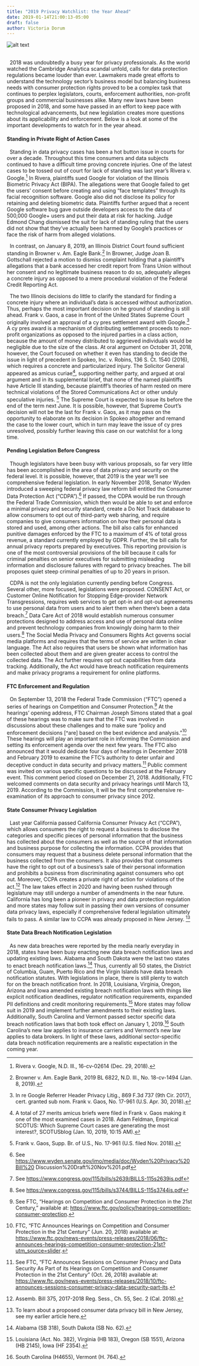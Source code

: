 ```yaml
---
title: "2019 Privacy Watchlist: the Year Ahead"
date: 2019-01-14T21:00:13-05:00
draft: false
author: Victoria Dorum
---
```


   ![alt text](https://media.licdn.com/media/gcrc/dms/image/C4E12AQHcAKlfKAeIIg/article-cover_image-shrink_600_2000/0?e=1553126400&v=beta&t=zRQVQUZXO1FYS7Es2VECrXlqMhxPZaDpgYCa4rXklbw)

<br/>
&nbsp;&nbsp;2018 was undoubtedly a busy year for privacy professionals. As the world watched the Cambridge Analytica scandal unfold, calls for data protection regulations became louder than ever. Lawmakers made great efforts to understand the technology sector’s business model but balancing business needs with consumer protection rights proved to be a complex task that continues to perplex legislators, courts, enforcement authorities, non-profit groups and commercial businesses alike. Many new laws have been proposed in 2018, and some have passed in an effort to keep pace with technological advancements, but new legislation creates more questions about its applicability and enforcement. Below is a look at some of the important developments to watch for in the year ahead. 

#### Standing in Private Right of Action Cases
&nbsp;&nbsp;Standing in data privacy cases has been a hot button issue in courts for over a decade. Throughout this time consumers and data subjects continued to have a difficult time proving concrete injuries. One of the latest cases to be tossed out of court for lack of standing was last year’s Rivera v. Google.[^1] In Rivera, plaintiffs sued Google for violation of the Illinois Biometric Privacy Act (BIPA). The allegations were that Google failed to get the users’ consent before creating and using “face templates” through its facial recognition software. Google also did not disclose its policy for retaining and deleting biometric data. Plaintiffs further argued that a recent Google software bug gave outside developers access to the data of 500,000 Google+ users and put their data at risk for hacking. Judge Edmond Chang dismissed the suit for lack of standing ruling that the users did not show that they’ve actually been harmed by Google’s practices or face the risk of harm from alleged violations.

&nbsp;&nbsp;In contrast, on January 8, 2019, an Illinois District Court found sufficient standing in Browner v. Am. Eagle Bank.[^2] In Browner, Judge Joan B. Gottschall rejected a motion to dismiss complaint holding that a plaintiff’s allegations that a bank accessed her credit report from Trans Union without her consent and no legitimate business reason to do so, adequately alleges a concrete injury as opposed to a mere procedural violation of the Federal Credit Reporting Act. 

&nbsp;&nbsp;The two Illinois decisions do little to clarify the standard for finding a concrete injury where an individual’s data is accessed without authorization. Thus, perhaps the most important decision on he ground of standing is still ahead. Frank v. Gaos, a case in front of the United States Supreme Court originally involved an approval of a cy pres settlement award with Google.[^3] A cy pres award is a mechanism of distributing settlement proceeds to non-profit organizations as opposed to the injured parties in a class action, because the amount of money distributed to aggrieved individuals would be negligible due to the size of the class. At oral argument on October 31, 2018, however, the Court focused on whether it even has standing to decide the issue in light of precedent in Spokeo, Inc. v. Robins, 136 S. Ct. 1540 (2016), which requires a concrete and particularized injury. The Solicitor General appeared as amicus curiae[^4], supporting neither party, and argued at oral argument and in its supplemental brief, that none of the named plaintiffs have Article III standing, because plaintiff’s theories of harm rested on mere technical violations of the Stored Communications Act or other unduly speculative injuries. [^5] The Supreme Court is expected to issue its before the end of the term next June. It is possible, however, that Supreme Court’s decision will not be the last for Frank v. Gaos, as it may pass on the opportunity to elaborate on its decision in Spokeo altogether and remand the case to the lower court, which in turn may leave the issue of cy pres unresolved, possibly further leaving this case on our watchlist for a long time. 

#### Pending Legislation Before Congress
&nbsp;&nbsp;Though legislators have been busy with various proposals, so far very little has been accomplished in the area of data privacy and security on the federal level. It is possible, however, that 2019 is the year we’ll see comprehensive federal legislation. In early November 2018, Senator Wyden introduced a sweeping federal privacy law reform bill entitled the Consumer Data Protection Act (“CDPA”).[^6] If passed, the CDPA would be run through the Federal Trade Commission, which then would be able to set and enforce a minimal privacy and security standard, create a Do Not Track database to allow consumers to opt out of third-party web sharing, and require companies to give consumers information on how their personal data is stored and used, among other actions. The bill also calls for enhanced punitive damages enforced by the FTC to a maximum of 4% of total gross revenue, a standard currently employed by GDPR. Further, the bill calls for annual privacy reports prepared by executives. This reporting provision is one of the most controversial provisions of the bill because it calls for criminal penalties on senior executives for submitting misleading information and disclosure failures with regard to privacy breaches. The bill proposes quiet steep criminal penalties of up to 20 years in prison. 

&nbsp;&nbsp;CDPA is not the only legislation currently pending before Congress. Several other, more focused, legislations were proposed. CONSENT Act, or Customer Online Notification for Stopping Edge-provider Network Transgressions, requires web services to get opt-in and opt-out agreements to use personal data from users and to alert them when there’s been a data breach.[^7] Data Care Act of 2018 would establish numerous consumer protections designed to address access and use of personal data online and prevent technology companies from knowingly doing harm to their users.[^8] The Social Media Privacy and Consumers Rights Act governs social media platforms and requires that the terms of service are written in clear language. The Act also requires that users be shown what information has been collected about them and are given greater access to control the collected data. The Act further requires opt out capabilities from data tracking. Additionally, the Act would have breach notification requirements and make privacy programs a requirement for online platforms.

#### FTC Enforcement and Regulation 
&nbsp;&nbsp;On September 13, 2018 the Federal Trade Commission (“FTC”) opened a series of hearings on Competition and Consumer Protection.[^9] At the hearings’ opening address, FTC Chairman Joseph Simons stated that a goal of these hearings was to make sure that the FTC was involved in discussions about these challenges and to make sure “policy and enforcement decisions [^are] based on the best evidence and analysis.”[^10] These hearings will play an important role in informing the Commission and setting its enforcement agenda over the next few years. The FTC also announced that it would dedicate four days of hearings in December 2018 and February 2019 to examine the FTC’s authority to deter unfair and deceptive conduct in data security and privacy matters.[^11] Public comment was invited on various specific questions to be discussed at the February event. This comment period closed on December 21, 2018. Additionally, FTC welcomed comments on data security and privacy hearings until March 13, 2019. According to the Commission, it will be the first comprehensive re-examination of its approach to consumer privacy since 2012.

####  State Consumer Privacy Legislation 
&nbsp;&nbsp;Last year California passed California Consumer Privacy Act (“CCPA”), which allows consumers the right to request a business to disclose the categories and specific pieces of personal information that the business has collected about the consumers as well as the source of that information and business purpose for collecting the information. CCPA provides that consumers may request that a business delete personal information that the business collected from the consumers. It also provides that consumers have the right to opt out of a business’s sale of their personal information and prohibits a business from discriminating against consumers who opt out. Moreover, CCPA creates a private right of action for violations of the act.[^12] The law takes effect in 2020 and having been rushed through legislature may still undergo a number of amendments in the near future.  California has long been a pioneer in privacy and data protection regulation and more states may follow suit in passing their own versions of consumer data privacy laws, especially if comprehensive federal legislation ultimately fails to pass. A similar law to CCPA was already proposed in New Jersey. [^13]  

#### State Data Breach Notification Legislation        
&nbsp;&nbsp;As new data breaches were reported by the media nearly everyday in 2018, states have been busy enacting new data breach notification laws and updating existing laws. Alabama and South Dakota were the last two states to enact breach notification laws.[^14] Thus, currently all 50 states, the District of Columbia, Guam, Puerto Rico and the Virgin Islands have data breach notification statutes. With legislations in place, there is still plenty to watch for on the breach notification front. In 2018, Louisiana, Virginia, Oregon, Arizona and Iowa amended existing breach notification laws with things like explicit notification deadlines, regulator notification requirements, expanded PII definitions and credit monitoring requirements.[^15] More states may follow suit in 2019 and implement further amendments to their existing laws. Additionally, South Carolina and Vermont passed sector specific data breach notification laws that both took effect on January 1, 2019.[^16] South Carolina’s new law applies to insurance carriers and Vermont’s new law applies to data brokers. In light of these laws, additional sector-specific data breach notification requirements are a realistic expectation in the coming year. 

[^1]: Rivera v. Google, N.D. Ill., 16-cv-02614 (Dec. 29, 2018).

[^2]: Browner v. Am. Eagle Bank, 2019 BL 6822, N.D. Ill., No. 18-cv-1494 (Jan. 8, 2019).

[^3]: In re Google Referrer Header Privacy Litig., 869 F.3d 737 (9th Cir. 2017), cert. granted sub nom. Frank v. Gaos, No. 17-961 (U.S. Apr. 30, 2018).

[^4]: A total of 27 merits amicus briefs were filed in Frank v. Gaos making it one of the most examined cases in 2018.  Adam Feldman, Empirical SCOTUS: Which Supreme Court cases are generating the most interest?, SCOTUSblog (Jan. 10, 2019, 10:15 AM).

[^5]: Frank v. Gaos, Supp. Br. of U.S., No. 17-961 (U.S. filed Nov. 2018).

[^6]: See https://www.wyden.senate.gov/imo/media/doc/Wyden%20Privacy%20Bill%20 Discussion%20Draft%20Nov%201.pdf

[^7]: See https://www.congress.gov/115/bills/s2639/BILLS-115s2639is.pdf

[^8]: See https://www.congress.gov/115/bills/s3744/BILLS-115s3744is.pdf

[^9]: See FTC, “Hearings on Competition and Consumer Protection in the 21st Century,” available at: https://www.ftc.gov/policy/hearings-competition-consumer-protection.

[^10]: FTC, “FTC Announces Hearings on Competition and Consumer Protection in the 21st Century” (Jun. 20, 2018) available at: https://www.ftc.gov/news-events/press-releases/2018/06/ftc-announces-hearings-competition-consumer-protection-21st?utm_source=slider.

[^11]: See FTC, “FTC Announces Sessions on Consumer Privacy and Data Security As Part of its Hearings on Competition and Consumer Protection in the 21st Century” (Oct. 26, 2018) available at: https://www.ftc.gov/news-events/press-releases/2018/10/ftc-announces-sessions-consumer-privacy-data-security-part-its.

[^12]: Assemb. Bill 375, 2017-2018 Reg. Sess., Ch. 55, Sec. 2 (Cal. 2018).

[^13]: To learn about a proposed consumer data privacy bill in New Jersey, see my earlier article here.

[^14]: Alabama (SB 318), South Dakota (SB No. 62).

[^15]: Louisiana (Act. No. 382), Virginia (HB 183), Oregon (SB 1551), Arizona (HB 2145), Iowa (HF 2354).

[^16]: South Carolina (H4655), Vermont (H. 764).
 
 

